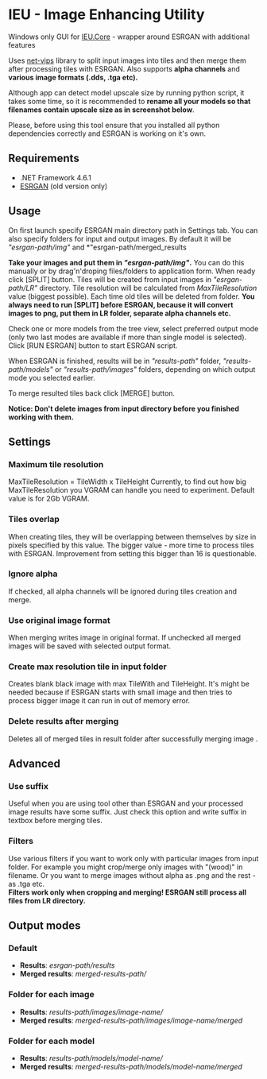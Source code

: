 # IEU - Image Enhancing Utility
Windows only GUI for [IEU.Core](https://github.com/ptrsuder/IEU.Core) - wrapper around ESRGAN with additional features

Uses [net-vips](https://github.com/kleisauke/net-vips) library to split input images into tiles and then merge them after processing tiles with ESRGAN. Also supports **alpha channels** and **various image formats (.dds, .tga etc).**

Although app can detect model upscale size by running python script, it takes some time, so it is recommended to **rename all your models so that filenames contain upscale size as in screenshot below**.

Please, before using this tool ensure that you installed all python dependencies correctly and ESRGAN is working on it's own.

## Requirements

* .NET Framework 4.6.1
* [ESRGAN](https://github.com/xinntao/ESRGAN/tree/aceb85730832001ec1fa3a77bd6856b75e1d0e87) (old version only)

## Usage

On first launch specify ESRGAN main directory path in Settings tab.
You can also specify folders for input and output images. By default it will be *"esrgan-path/img"* and *"esrgan-path/merged_results

**Take your images and put them in *"esrgan-path/img"*.** You can do this manually or by drag'n'droping files/folders to application form.
When ready click [SPLIT] button. Tiles will be created from input images in *"esrgan-path/LR"* directory. Tile resolution will be calculated from *MaxTileResolution* value (biggest possible). Each time old tiles will be deleted from folder.
 **You always need to run [SPLIT] before ESRGAN, because it will convert images to png, put them in LR folder, separate alpha channels etc.**
 
Check one or more models from the tree view, select preferred output mode (only two last modes are available if more than single model is selected).
Click [RUN ESRGAN] button to start ESRGAN script. 

When ESRGAN is finished, results will be in *"results-path"* folder, *"results-path/models"* or *"results-path/images"* folders, depending on which output mode you selected earlier.

To merge resulted tiles back click [MERGE] button.

**Notice: Don't delete images from input directory before you finished working with them.**

## Settings

 ### Maximum tile resolution
 MaxTileResolution = TileWidth x TileHeight
 Currently, to find out how big MaxTileResolution you VGRAM can handle you need to experiment. Default value is for 2Gb VGRAM.
 ### Tiles overlap
 When creating tiles, they will be overlapping between themselves by size in pixels specified by this value. The bigger value - more time to process tiles with ESRGAN. Improvement from setting this bigger than 16 is questionable.
 ### Ignore alpha
 If checked, all alpha channels will be ignored during tiles creation and merge.
 ### Use original image format
 When merging writes image in original format. If unchecked all merged images will be saved with selected output format.
 ### Create max resolution tile in input folder
 Creates blank black image with max TileWith and TileHeight. It's might be needed because if ESRGAN starts with small image and then tries to process bigger image it can run in out of memory error. 
 ### Delete results after merging
 Deletes all of merged tiles in result folder after successfully merging image .
 
## Advanced
  
 ### Use suffix
 Useful when you are using tool other than ESRGAN and your processed image results have some suffix. Just check this option and write suffix in textbox before merging tiles.
 ### Filters
 Use various filters if you want to work only with particular images from input folder. For example you might crop/merge only images with "(wood)" in filename. Or you want to merge images without alpha as .png and the rest - as .tga etc. </br>
 **Filters work only when cropping and merging! ESRGAN still process all files from LR directory.**
  
## Output modes
  ### Default  
  * **Results**: *esrgan-path/results*
  * **Merged results**: *merged-results-path/*
  
  ### Folder for each image  
  * **Results**: *results-path/images/image-name/*
  * **Merged results**: *merged-results-path/images/image-name/merged*
  
  ### Folder for each model  
  * **Results**: *results-path/models/model-name/*
  * **Merged results**: *merged-results-path/models/model-name/merged*
  
  